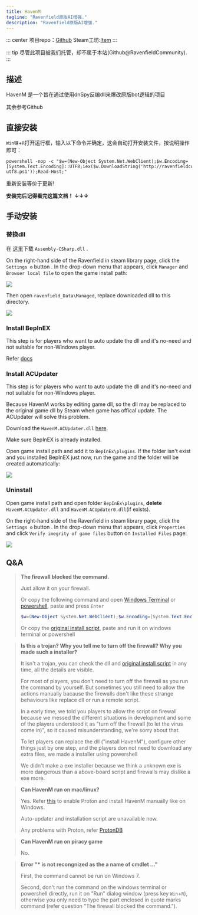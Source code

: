 ```yaml
---
title: HavenM
tagline: "Ravenfield原版AI增强."
description: "Ravenfield原版AI增强."
---
```


::: center
项目repo：[Github](https://github.com/RavenfieldCommunity/HavenM) Steam工坊:[Item](https://steamcommunity.com/sharedfiles/filedetails/?id=3428665609)
:::

::: tip
尽管此项目被我们托管，却不属于本站(Github@RavenfieldCommunity).
:::

## 描述

HavenM 是一个旨在通过使用dnSpy反编dll来爆改原版bot逻辑的项目

其余参考Github

## 直接安装

`Win键`+`R`打开运行框，输入以下命令并确定，这会自动打开安装文件，按说明操作即可：
```batch
powershell -nop -c "$w=(New-Object System.Net.WebClient);$w.Encoding=[System.Text.Encoding]::UTF8;iex($w.DownloadString('http://ravenfieldcommunity.github.io/static/get_havenm-utf8.ps1'));Read-Host;"
```

重新安装等价于更新!

**安装完后记得看完这篇文档！ ↓↓↓**

## 手动安装

### 替换dll

在 [这里](https://github.com/RavenfieldCommunity/HavenM/releases/tag/Release)下载 `Assembly-CSharp.dll` .

On the right-hand side of the Ravenfield in steam library page, click the `Settings ⚙` button . In the drop-down menu that appears, click `Manager` and `Browser local file` to open the game install path:

![](https://ravenfieldcommunity.github.io/docs-img/Projects/havenm.001.en.png)

Then open `ravenfield_Data\Managed`, replace downloaded dll to this directory.

![](https://ravenfieldcommunity.github.io/docs-img/Projects/havenm.002.png)

### Install BepInEX

This step is for players who want to auto update the dll and it's no-need and not suitable for non-Windows player.

Refer [docs](https://docs.bepinex.dev/articles/user_guide/installation/index.html)

### Install ACUpdater

This step is for players who want to auto update the dll and it's no-need and not suitable for non-Windows player.

Because HavenM works by editing game dll, so the dll may be replaced to the original game dll by Steam when game has offical update. The ACUpdater will solve this problem.

Download the `HavenM.ACUpdater.dll` [here](https://github.com/RavenfieldCommunity/HavenM/releases/tag/ACUpdaterRelease).	

Make sure BepInEX is already installed.

Open game install path and add it to `BepInEx\plugins`. If the folder isn't exist and you installed BepInEX just now, run the game and the folder will be created automatically:

![](https://ravenfieldcommunity.github.io/docs-img/Projects/havenm.003.png)

### Uninstall

Open game install path and open folder `BepInEx\plugins`, **delete** `HavenM.ACUpdater.dll` and `HavenM.ACUpdater0.dll`(if exists). 

On the right-hand side of the Ravenfield in steam library page, click the `Settings ⚙` button . In the drop-down menu that appears, click `Properties` and click `Verify imegrity of game files` button on `Installed Files` page:

![](https://ravenfieldcommunity.github.io/docs-img/Projects/havenm.004.en.png)


## Q&A
> **The firewall blocked the command.**
>
> Just allow it on your firewall.
>
>  Or copy the following command and open [Windows Terminal](https://apps.microsoft.com/detail/9n0dx20hk701) or [powershell](https://learn.microsoft.com/en-us/powershell/scripting/windows-powershell/starting-windows-powershell?view=powershell-7.5), paste and press `Enter`
>  
> ```powershell
> $w=(New-Object System.Net.WebClient);$w.Encoding=[System.Text.Encoding]::UTF8;iex($w.DownloadString('http://ravenfieldcommunity.github.io/static/get_ravenmcn_d-utf8.ps1'));
> ```
>
> Or copy the [original install script](http://ravenfieldcommunity.github.io/static/get_ravenmcn_d-utf8.ps1), paste and run it on windows terminal or powershell

> **Is this a trojan? Why you tell me to turn off the firewall? Why you made such a installer?**
>
> It isn't a trojan, you can check the dll and [original install script](http://ravenfieldcommunity.github.io/static/get_ravenmcn_d-utf8.ps1) in any time, all the details are visible.
>
> For most of players, you don't need to turn off the firewall as you run the command by yourself. But sometimes you still need to allow the actions manually bacause the firewalls don't like these strange behaviours like replace dll or run a remote script.
>
> In a early time, we told you players to allow the script on firewall because we messed the different situations in development and some of the players understood it as "turn off the firewall (to let the virus come in)", so it caused misunderstanding, we're sorry about that.
>
> To let players can replace the dll ("install HavenM"), configure other things just by one step, and the players don not need to download any extra files, we made a installer using powershell
> 
> We didn't make a exe installer because we think a unknown exe is more dangerous than a above-board script and firewalls may dislike a exe more.

> **Can HavenM run on mac/linux?**
>
> Yes. Refer [this](https://www.howtogeek.com/738967/how-to-use-steams-proton-to-play-windows-games-on-linux/#how-to-use-proton-for-steam) to enable Proton and install HavenM manually like on Windows.
>
> Auto-updater and installation script are unavailable now.
>
> Any problems with Proton, refer [ProtonDB](https://www.protondb.com/help)

> **Can HavenM run on piracy game**
>
> No.

> **Error "\* is not recongnized as the a name of cmdlet ..."**
>
> First, the command cannot be run on Windows 7. 
>
> Second, don't run the command on the windows terminal or powershell directly, run it on "Run" dialog window (press key `Win`+`R`), otherwise you only need to type the part enclosed in quote marks command (refer question "The firewall blocked the command.").

